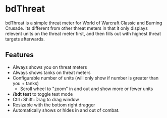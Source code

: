 # bdThreat
bdThreat is a simple threat meter for World of Warcraft Classic and Burning Crusade. Its different from other threat meters in that it only displays relevent units on the threat meter first, and then fills out with highest threat targets afterwards.

## Features
- Always shows you on threat meters
- Always shows tanks on threat meters
- Configurable number of units (will only show if number is greater than you + tanks)
	- Scroll wheel to "zoom" in and out and show more or fewer units
- **/bdt test** to toggle test mode
- Ctrl+Shift+Drag to drag window
- Resizable with the bottom right dragger
- Automatically shows or hides in and out of combat.